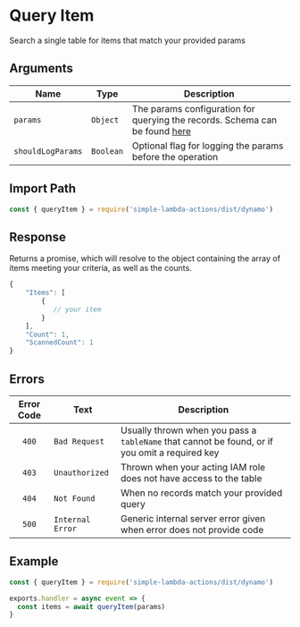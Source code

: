 # Query Item 

Search a single table for items that match your provided params

## Arguments

| Name | Type | Description |
| --- | --- | --- |
| `params` | `Object` | The params configuration for querying the records. Schema can be found [here](../extras/dynamo/schemas#query-config-schema) |
| `shouldLogParams` | `Boolean` | Optional flag for logging the params before the operation |

## Import Path

```js
const { queryItem } = require('simple-lambda-actions/dist/dynamo')
```

## Response

Returns a promise, which will resolve to the object containing the array of items meeting your criteria, as well as the counts.

```js
{
    "Items": [
        {
           // your item
        }
    ],
    "Count": 1,
    "ScannedCount": 1
}
```

## Errors

| Error Code | Text | Description |
| :---: | --- | --- |
| `400` | `Bad Request` | Usually thrown when you pass a `tableName` that cannot be found, or if you omit a required key |
| `403` | `Unauthorized` | Thrown when your acting IAM role does not have access to the table |
| `404` | `Not Found` | When no records match your provided query |
| `500` | `Internal Error` | Generic internal server error given when error does not provide code |

## Example

```js
const { queryItem } = require('simple-lambda-actions/dist/dynamo')

exports.handler = async event => {
  const items = await queryItem(params)
}
```
